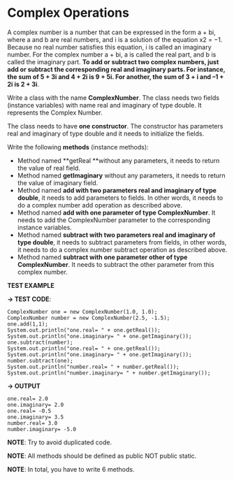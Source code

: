# Complex Operations
A complex number is a number that can be expressed in the form a + bi, where a and b are real numbers, and i is a solution of the equation x2 = −1. Because no real number satisfies this equation, i is called an imaginary number. For the complex number a + bi, a is called the real part, and b is called the imaginary part. **To add or subtract two complex numbers, just add or subtract the corresponding real and imaginary parts. For instance, the sum of 5 + 3i and 4 + 2i is 9 + 5i. For another, the sum of 3 + i and –1 + 2i is 2 + 3i**.

Write a class with the name **ComplexNumber**. The class needs two fields (instance variables) with name real and imaginary of type double. It represents the Complex Number.

The class needs to have **one constructor**. The constructor has parameters real and imaginary of type double and it needs to initialize the fields.

Write the following **methods** (instance methods):
* Method named **getReal **without any parameters, it needs to return the value of real field.
* Method named **getImaginary** without any parameters, it needs to return the value of imaginary field.
* Method named **add with two parameters real and imaginary of type double**, it needs to add parameters to fields. In other words, it needs to do a complex number add operation as described above.
* Method named **add with one parameter of type ComplexNumber**. It needs to add the ComplexNumber parameter to the corresponding instance variables.
* Method named **subtract with two parameters real and imaginary of type double**, it needs to subtract parameters from fields, in other words, it needs to do a complex number subtract operation as described above.
* Method named **subtract with one parameter other of type ComplexNumber**. It needs to subtract the other parameter from this complex number.


**TEST EXAMPLE**

**→ TEST CODE**:
```
ComplexNumber one = new ComplexNumber(1.0, 1.0);
ComplexNumber number = new ComplexNumber(2.5, -1.5);
one.add(1,1);
System.out.println("one.real= " + one.getReal());
System.out.println("one.imaginary= " + one.getImaginary());
one.subtract(number);
System.out.println("one.real= " + one.getReal());
System.out.println("one.imaginary= " + one.getImaginary());
number.subtract(one);
System.out.println("number.real= " + number.getReal());
System.out.println("number.imaginary= " + number.getImaginary());
```
**→ OUTPUT**
```
one.real= 2.0
one.imaginary= 2.0
one.real= -0.5
one.imaginary= 3.5
number.real= 3.0
number.imaginary= -5.0
```

**NOTE**: Try to avoid duplicated code.

**NOTE**: All methods should be defined as public NOT public static.

**NOTE**: In total, you have to write 6 methods.